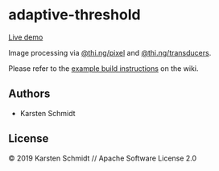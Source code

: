 # adaptive-threshold

[Live demo](http://demo.thi.ng/umbrella/adaptive-threshold/)

Image processing via
[@thi.ng/pixel](https://github.com/thi-ng/umbrella/tree/master/packages/pixel)
and
[@thi.ng/transducers](https://github.com/thi-ng/umbrella/tree/master/packages/transducers).

Please refer to the [example build instructions](https://github.com/thi-ng/umbrella/wiki/Example-build-instructions) on the wiki.

## Authors

- Karsten Schmidt

## License

&copy; 2019 Karsten Schmidt // Apache Software License 2.0
